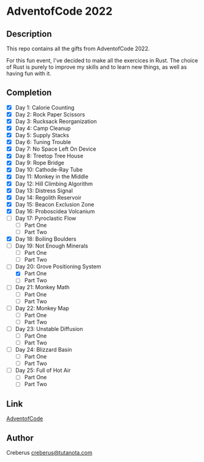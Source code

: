 # AdventofCode 2022

## Description

This repo contains all the gifts from AdventofCode 2022.

For this fun event, I've decided to make all the exercices in Rust.
The choice of Rust is purely to improve my skills and to learn new things, as well as having fun with it.

## Completion

- [x] Day 1: Calorie Counting
- [x] Day 2: Rock Paper Scissors
- [x] Day 3: Rucksack Reorganization
- [x] Day 4: Camp Cleanup
- [x] Day 5: Supply Stacks
- [x] Day 6: Tuning Trouble
- [x] Day 7: No Space Left On Device
- [x] Day 8: Treetop Tree House
- [x] Day 9: Rope Bridge
- [x] Day 10: Cathode-Ray Tube
- [x] Day 11: Monkey in the Middle
- [x] Day 12: Hill Climbing Algorithm
- [x] Day 13: Distress Signal
- [x] Day 14: Regolith Reservoir
- [x] Day 15: Beacon Exclusion Zone
- [x] Day 16: Proboscidea Volcanium
- [ ] Day 17: Pyroclastic Flow
    - [ ] Part One
    - [ ] Part Two
- [x] Day 18: Boiling Boulders
- [ ] Day 19: Not Enough Minerals
    - [ ] Part One
    - [ ] Part Two
- [ ] Day 20: Grove Positioning System
    - [x] Part One
    - [ ] Part Two
- [ ] Day 21: Monkey Math
    - [ ] Part One
    - [ ] Part Two
- [ ] Day 22: Monkey Map
    - [ ] Part One
    - [ ] Part Two
- [ ] Day 23: Unstable Diffusion
    - [ ] Part One
    - [ ] Part Two
- [ ] Day 24: Blizzard Basin
    - [ ] Part One
    - [ ] Part Two
- [ ] Day 25: Full of Hot Air
    - [ ] Part One
    - [ ] Part Two

## Link
[AdventofCode](https://adventofcode.com/2022)

## Author
Creberus <creberus@tutanota.com>
